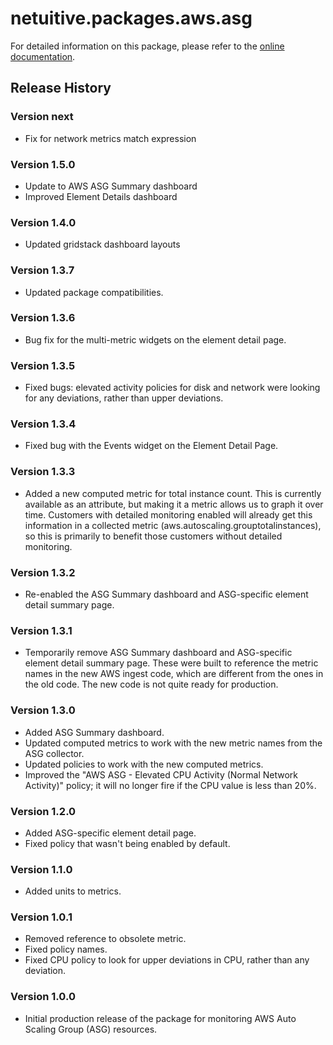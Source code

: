 # netuitive.packages.aws.asg

For detailed information on this package, please refer to the [online documentation](https://help.netuitive.com/Content/Integrations/aws.htm).

## Release History

### Version next

* Fix for network metrics match expression

### Version 1.5.0

* Update to AWS ASG Summary dashboard
* Improved Element Details dashboard

### Version 1.4.0

* Updated gridstack dashboard layouts

### Version 1.3.7

* Updated package compatibilities.

### Version 1.3.6

* Bug fix for the multi-metric widgets on the element detail page.

### Version 1.3.5

* Fixed bugs: elevated activity policies for disk and network were looking for any deviations, rather than upper deviations.

### Version 1.3.4

* Fixed bug with the Events widget on the Element Detail Page.

### Version 1.3.3

* Added a new computed metric for total instance count. This is currently available as an attribute, but making it a metric allows us to graph it over time. Customers with detailed monitoring enabled will already get this information in a collected metric (aws.autoscaling.grouptotalinstances), so this is primarily to benefit those customers without detailed monitoring.

### Version 1.3.2

* Re-enabled the ASG Summary dashboard and ASG-specific element detail summary page.

### Version 1.3.1

* Temporarily remove ASG Summary dashboard and ASG-specific element detail summary page. These were built to reference the metric names in the new AWS ingest code, which are different from the ones in the old code. The new code is not quite ready for production.

### Version 1.3.0

* Added ASG Summary dashboard.
* Updated computed metrics to work with the new metric names from the ASG collector.
* Updated policies to work with the new computed metrics.
* Improved the "AWS ASG - Elevated CPU Activity (Normal Network Activity)" policy; it will no longer fire if the CPU value is less than 20%.

### Version 1.2.0

* Added ASG-specific element detail page.
* Fixed policy that wasn't being enabled by default.

### Version 1.1.0

* Added units to metrics.

### Version 1.0.1

* Removed reference to obsolete metric.
* Fixed policy names.
* Fixed CPU policy to look for upper deviations in CPU, rather than any deviation.

### Version 1.0.0

* Initial production release of the package for monitoring AWS Auto Scaling Group (ASG) resources.
